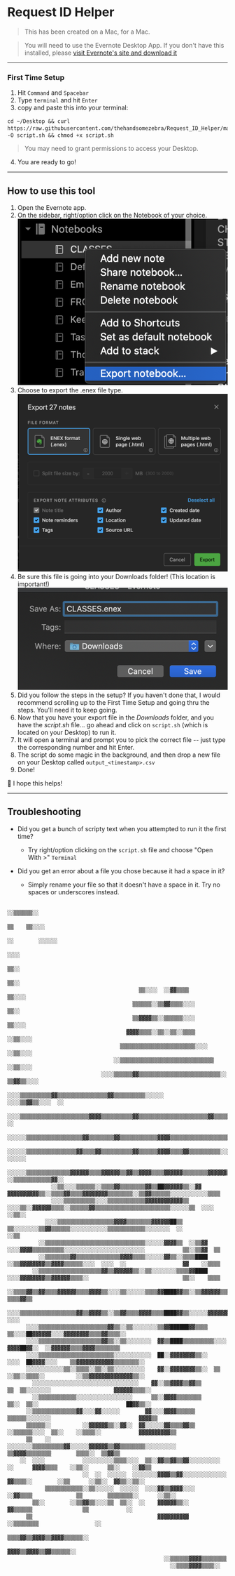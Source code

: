 # Request ID Helper

> This has been created on a Mac, for a Mac.

> You will need to use the Evernote Desktop App.  If you don't have this installed, please [visit Evernote's site and download it](https://evernote.com/download)

---

### First Time Setup

1. Hit `Command` and `Spacebar`
2. Type `terminal` and hit `Enter`
3. copy and paste this into your terminal:
```
cd ~/Desktop && curl https://raw.githubusercontent.com/thehandsomezebra/Request_ID_Helper/main/script.sh -O script.sh && chmod +x script.sh
```
> You may need to grant permissions to access your Desktop.

4. You are ready to go!

---

## How to use this tool

1. Open the Evernote app.
2. On the sidebar, right/option click on the Notebook of your choice.
![Screenshot showing step 2](images/1.png)
3. Choose to export the .enex file type.
![Screenshot showing step 3](images/2.png)
4. Be sure this file is going into your Downloads folder! (This location is important!)
![Screenshot showing step 4](images/3.png)
5. Did you follow the steps in the setup?  If you haven't done that, I would recommend scrolling up to the First Time Setup and going thru the steps.  You'll need it to keep going.
6. Now that you have your export file in the *Downloads* folder, and you have the _script.sh_ file... go ahead and click on `script.sh` (which is located on your Desktop) to run it.
7. It will open a terminal and prompt you to pick the correct file -- just type the corresponding number and hit Enter.
8. The script do some magic in the background, and then drop a new file on your Desktop called `output_<timestamp>.csv`
9. Done!


🐙 I hope this helps!




---

## Troubleshooting

- Did you get a bunch of scripty text when you attempted to run it the first time?  
  - Try right/option clicking on the `script.sh` file and choose "Open With >" `Terminal`

- Did you get an error about a file you chose because it had a space in it?
  - Simply rename your file so that it doesn't have a space in it.  Try no spaces or underscores instead.



```
                                                                                                        ░░▒▒▒▒▒▒░░                    
                                                                                                        ▒▒    ▒▒░░░░                  
                                                                                                      ░░        ░░░░░░                
                                                                                                                  ░░░░                
                                                                                                                    ▒▒░░              
                                                                                                                    ▒▒░░              
                                          ▒▒░░░░  ░░▓▓▒▒▒▒                                                          ▒▒░░░░            
                                        ▒▒▒▒▒▒░░▒▒▓▓▒▒▒▒░░░░                                                        ▒▒░░              
                                        ▒▒▓▓▓▓▒▒░░▒▒▒▒▒▒░░░░                                                      ▒▒░░░░              
                                      ▓▓▓▓▒▒▒▒░░▒▒░░▒▒░░▒▒▒▒                                                    ░░▒▒░░░░              
                                    ▒▒▒▒▒▒▒▒▒▒▒▒▒▒▒▒▒▒▒▒▒▒▒▒░░░░                                              ░░▒▒░░░░                
                                  ░░▒▒▒▒▒▒▒▒▒▒▒▒▒▒▒▒▒▒▒▒▒▒▒▒▒▒▒▒▒▒                                          ░░▒▒░░░░                  
                              ░░░░▒▒▒▒▒▒▓▓▒▒▒▒▒▒▒▒▒▒▒▒▒▒▒▒▒▒▒▒▒▒▒▒▒▒░░                                  ▒▒▓▓▒▒░░░░                    
                          ░░░░▒▒▒▒▒▒▒▒▒▒▓▓▒▒▒▒▒▒▒▒▒▒▒▒▒▒▒▒▓▓▒▒▒▒▒▒▒▒▒▒░░░░░░                    ░░░░▒▒▓▓▒▒░░░░  ░░                    
                        ░░░░▒▒▒▒▒▒▒▒▒▒▒▒▒▒▒▒▒▒▒▒▒▒▓▓▓▓▒▒▒▒▒▒▒▒▒▒▓▓▒▒▒▒▒▒▒▒▒▒▒▒▒▒▒▒▒▒▒▒▒▒▓▓▒▒▒▒▒▒▒▒▒▒▒▒▒▒░░░░  ░░                      
                      ░░░░░░▒▒▒▒▒▒▒▒▒▒▒▒▒▒▒▒▒▒▓▓▒▒▒▒▒▒▒▒▓▓▒▒▒▒▒▒▒▒▒▒▒▒▓▓▓▓▒▒▒▒▒▒▒▒▒▒▒▒▒▒▒▒▒▒▒▒▒▒░░░░░░░░░░░░░░                        
                    ░░░░░░▒▒▒▒▒▒▒▒▒▒▒▒▒▒▒▒▓▓▒▒▒▒▓▓▒▒▒▒▒▒▒▒▒▒▓▓▒▒▒▒▒▒▓▓▓▓▒▒▒▒▓▓▒▒▒▒▒▒▒▒▒▒░░░░░░░░░░░░  ░░░░░░                          
                ░░░░░░▒▒▒▒▒▒▒▒▒▒▒▒▒▒▓▓▓▓▓▓▒▒▒▒▓▓▓▓▓▓▒▒▓▓▒▒▓▓▓▓▒▒▒▒▓▓▓▓▓▓▒▒▒▒▒▒▒▒▓▓▓▓▓▓▒▒▓▓░░░░░░▒▒░░░░          ░░▒▒▒▒▒▒▒▒▒▒▒▒▓▓░░    
              ░░▒▒░░░░▒▒▒▒▒▒░░▒▒▒▒▓▓▒▒▒▒▒▒▒▒▓▓▒▒██▓▓▓▓▓▓▒▒░░▓▓  ▓▓▓▓▓▓▓▓▓▓▒▒░░▒▒▒▒▓▓▒▒▒▒▓▓▓▓▓▓▓▓▒▒▒▒▒▒▒▒░░▒▒▓▓▒▒▒▒▒▒░░░░░░░░░░░░▒▒▒▒  
              ░░░░▒▒▒▒▒▒▒▒▒▒░░░░▒▒▒▒▒▒▒▒▒▒▒▒▓▓▓▓▓▓▓▓▓▓▓▓▒▒  ░░░░▒▒░░▓▓▓▓▓▓▒▒▒▒░░▒▒▒▒▒▒▓▓▒▒▒▒▒▒▒▒▒▒▒▒▒▒▒▒▒▒▒▒▒▒▒▒░░░░░░▒▒  ░░░░  ░░▒▒░░
            ░░░░▒▒▒▒▒▒▒▒▒▒▒▒▒▒▒▒▒▒▓▓▓▓▒▒▒▒▒▒▒▒▓▓▓▓▓▓██▒▒  ▒▒░░░░░░░░▒▒▓▓▒▒▒▒▒▒░░░░░░░░░░░░▒▒▒▒▒▒▒▒▒▒▒▒░░░░░░░░  ░░                ░░▒▒
          ░░▒▒▒▒▒▒▒▒▒▒▒▒▒▒▒▒▒▒▒▒▒▒▒▒▒▒▒▒▒▒▒▒░░░░░░▓▓▓▓▒▒  ░░▒▒▓▓  ░░░░▓▓▓▓▒▒▒▒▒▒▒▒▒▒░░░░░░░░░░░░░░░░░░░░░░░░░░            ▒▒░░▒▒▓▓  ▒▒
          ░░▒▒▒▒▒▒▒▒▓▓▒▒▒▒▒▒▒▒▒▒▒▒▒▒▓▓▓▓▒▒▒▒░░░░░░▓▓▒▒░░▒▒▒▒████  ░░▒▒▓▓▓▓▓▓▓▓▒▒▓▓▓▓▒▒▒▒▒▒░░░░  ░░░░  ░░                  ▓▓    ░░▒▒▒▒
        ░░▒▒▒▒▒▒▒▒▒▒▒▒▒▒▒▒▒▒▒▒▓▓▒▒▓▓▓▓▓▓▒▒░░▒▒░░░░░░░░▒▒▒▒▓▓████  ░░░░▓▓▓▓▓▓▓▓▒▒▓▓▓▓▓▓▒▒▒▒░░                              ▒▒░░    ▒▒▒▒
        ░░▒▒▒▒▓▓▒▒▓▓▒▒▒▒▓▓▓▓▓▓▒▒▒▒▓▓▓▓▒▒░░░░▒▒░░░░░░▒▒▒▒▓▓████▓▓▒▒░░▒▒▓▓▓▓▓▓▒▒▒▒▒▒▓▓▒▒▒▒▓▓▒▒░░                              ▒▒▒▒▓▓▒▒  
      ░░░░▒▒▒▒▒▒▒▒▒▒▒▒▒▒▒▒▒▒▓▓▒▒▓▓▓▓▒▒░░▒▒▓▓▒▒▒▒▓▓▓▓▒▒▒▒████▓▓▒▒░░░░░░▓▓▓▓▓▓▓▓▓▓░░▓▓▓▓▓▓▒▒▒▒▒▒▒▒░░                          ░░░░      
      ░░░░▒▒▒▒▒▒▒▒▒▒▒▒▒▒▒▒▒▒▒▒▒▒▓▓▒▒░░▒▒░░░░░░░░▒▒▓▓██████▓▓▒▒▒▒  ▒▒░░░░██▓▓▓▓▓▓░░░░▓▓▓▓▓▓▓▓▒▒▒▒▓▓▒▒▒▒░░                              
      ░░░░▒▒▒▒▒▒▒▒▒▒▒▒▒▒▒▒▒▒▒▒▓▓▒▒░░▒▒░░░░░░░░  ▓▓▒▒████▒▒▒▒▒▒▒▒▒▒░░░░  ▓▓▓▓██▓▓░░  ░░▓▓▓▓▓▓▒▒▒▒▓▓▓▓▒▒▒▒▒▒▒▒                          
      ░░░░▒▒▒▒▒▒▒▒▒▒▒▒▒▒▒▒▒▒▒▒▒▒▒▒░░░░░░░░░░░░  ██░░▓▓▓▓▓▓▓▓▒▒░░    ░░░░  ██▓▓▓▓░░░░    ▒▒▓▓▓▓▓▓▓▓▓▓▓▓▒▒▒▒▒▒▒▒░░                      
      ░░░░░░░░░░░░▒▒░░▒▒▒▒░░▒▒░░▒▒░░░░░░░░░░    ▓▓░░▓▓▓▓▓▓▓▓▒▒░░  ▒▒  ░░▒▒░░▒▒▒▒░░          ░░▒▒▓▓▓▓▓▓▓▓▓▓▓▓▓▓▒▒░░                    
        ░░░░░░░░░░░░░░░░░░░░░░░░░░░░░░░░░░    ▓▓░░▒▒▓▓▓▓▒▒▓▓▒▒        ▒▒  ▒▒░░░░░░░░                    ▓▓▓▓▓▓▒▒▒▒░░                  
        ░░▒▒▒▒▒▒▒▒▒▒▒▒░░░░░░░░░░░░░░░░░░      ▒▒░░▓▓▓▓▒▒▒▒▒▒▒▒        ▒▒░░  ▒▒░░                            ██▓▓▒▒░░                  
      ░░▒▒▒▒▒▒▒▒▒▒▒▒▒▒▓▓░░░░▓▓░░░░░░        ▓▓░░░░▓▓▓▓▒▒▒▒▒▒        ▒▒▒▒▒▒░░░░░░░░                            ▓▓▓▓▒▒                  
      ▒▒▒▒▒▒░░          ░░▓▓▓▓▓▓▒▒░░▓▓░░  ▓▓░░░░░░▓▓▒▒▒▒▓▓▒▒  ░░▒▒▒▒▒▒░░░░  ▒▒░░    ░░▒▒▒▒░░            ▓▓▓▓▓▓▓▓▓▓▒▒                  
      ▒▒    ░░        ░░░░░░░░▒▒▒▒▒▒▒▒▒▒▓▓░░░░░░▓▓▓▓▓▓▒▒▓▓▒▒▒▒▒▒▒▒░░░░░░░░░░    ▒▒▓▓▓▓▒▒▒▒▒▒▒▒        ▒▒▒▒░░  ▒▒▓▓▒▒                  
    ░░  ░░░░            ░░░░░░░░░░▒▒▒▒░░░░  ▒▒░░▓▓▒▒▓▓▒▒▓▓░░░░░░░░░░  ░░      ▓▓▓▓▒▒▒▒    ░░▒▒░░      ▒▒░░    ░░▓▓▒▒                  
                        ░░  ░░  ░░░░░░  ░░░░░░░░▓▓▓▓▒▒▓▓░░░░░░░░░░░░░░      ▓▓▒▒▒▒░░        ░░▒▒      ░░▒▒░░  ▓▓▒▒░░▒▒░░              
            ▒▒▒▒▒▒▒▒▒▒▒▒░░▒▒░░░░░░  ░░░░░░  ░░░░▓▓▒▒▓▓▓▓░░░░            ░░▓▓▒▒▒▒              ▒▒        ▒▒▒▒▒▒▒▒░░      ░░▒▒░░        
        ▒▒░░        ░░▒▒▓▓▒▒░░░░▒▒  ▒▒░░  ░░    ▓▓▓▓▓▓▒▒░░            ▓▓▒▒▒▒▒▒                ▒▒            ░░                        
      ▒▒                                        ▓▓▓▓▓▓▓▓▓▓        ░░▒▒▒▒▒▒▒▒                  ░░                                      
                                                ▒▒▒▒▓▓▒▒▓▓▓▓▒▒▓▓▓▓▒▒▒▒▒▒░░                                                            
                                                  ▓▓▓▓▒▒▓▓▓▓▒▒▓▓▒▒▒▒▒▒░░                                                              
                                                  ░░▒▒▒▒▒▒▓▓▓▓▒▒▒▒▒▒▒▒                                                                
                                                    ░░▒▒▒▒▓▓▓▓▒▒▒▒░░                                                                  
```